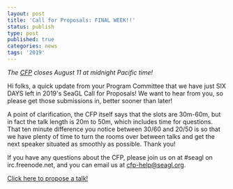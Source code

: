 ```yaml
---
layout: post
title: 'Call for Proposals: FINAL WEEK!!'
status: publish
type: post
published: true
categories: news
tags: '2019'
---
```


_The [CFP](/news/2019/06/25/CFP-open) closes August 11 at midnight Pacific time!_

Hi folks, a quick update from your Program Committee that we have just SIX DAYS left in 2019's SeaGL Call for Proposals!  We want to hear from you, so please get those submissions in, better sooner than later!

A point of clarification, the CFP itself says that the slots are 30m-60m, but in fact the talk length is 20m to 50m, which includes time for questions.  That ten minute difference you notice between 30/60 and 20/50 is so that we have plenty of time to turn the rooms over between talks and get the next speaker situated as smoothly as possible.  Thank you!

If you have any questions about the CFP, please join us on at #seagl on irc.freenode.net, and you can email us at cfp-help@seagl.org.

[Click here to propose a talk!](https://osem.seagl.org/conferences/seagl2019/program/proposals)

